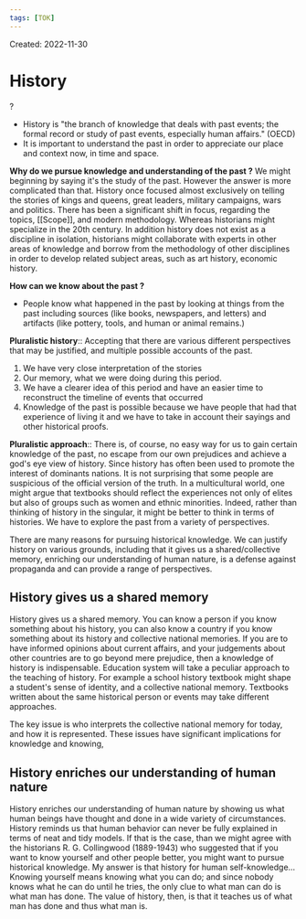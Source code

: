 ```yaml
---
tags: [TOK] 
---
```

Created: 2022-11-30

# History
?
- History is "the branch of knowledge that deals with past events; the formal record or study of past events, especially human affairs." (OECD)
- It is important to understand the past in order to appreciate our place and context now, in time and space.
<!--SR:!2023-04-22,85,250-->

**Why do we pursue knowledge and understanding of the past ?**
We might beginning by saying it's the study of the past. However the answer is more complicated than that. History once focused almost exclusively on telling the stories of kings and queens, great leaders, military campaigns, wars and politics. There has been a significant shift in focus, regarding the topics, [[Scope]], and modern methodology. Whereas historians might specialize in the 20th century. In addition history does not exist as a discipline in isolation, historians might collaborate with experts in other areas of knowledge and borrow from the methodology of other disciplines in order to develop related subject areas, such as art history, economic history.

**How can we know about the past ?**
- People know what happened in the past by looking at things from the past including sources (like books, newspapers, and letters) and artifacts (like pottery, tools, and human or animal remains.)

**Pluralistic history**:: Accepting that there are various different perspectives that may be justified, and multiple possible accounts of the past.
<!--SR:!2023-07-10,130,250-->

1) We have very close interpretation of the stories
2) Our memory, what we were doing during this period.
3) We have a clearer idea of this period and have an easier time to reconstruct the timeline of events that occurred
4) Knowledge of the past is possible because we have people that had that experience of living it and we have to take in account their sayings and other historical proofs.

**Pluralistic approach**:: There is, of course, no easy way for us to gain certain knowledge of the past, no escape from our own prejudices and achieve a god's eye view of history. Since history has often been used to promote the interest of dominants nations. It is not surprising that some people are suspicious of the official version of the truth. In a multicultural world, one might argue that textbooks should reflect the experiences not only of elites but also of groups such as women and ethnic minorities. Indeed, rather than thinking of history in the singular, it might be better to think in terms of histories. We have to explore the past from a variety of perspectives.
<!--SR:!2023-07-08,130,250-->

There are many reasons for pursuing historical knowledge. We can justify history on various grounds, including that it gives us a shared/collective memory, enriching our understanding of human nature, is a defense against propaganda and can provide a range of perspectives.

## History gives us a shared memory
History gives us a shared memory. You can know a person if you know something about his history, you can also know a country if you know something about its history and collective national memories. If you are to have informed opinions about current affairs, and your judgements about other countries are to go beyond mere prejudice, then a knowledge of history is indispensable. Education system will take a peculiar approach to the teaching of history. For example a school history textbook might shape a student's sense of identity, and a collective national memory. Textbooks written about the same historical person or events may take different approaches.

The key issue is who interprets the collective national memory for today, and how it is represented. These issues have significant implications for knowledge and knowing,

## History enriches our understanding of human nature 
History enriches our understanding of human nature by showing us what human beings have thought and done in a wide variety of circumstances. History reminds us that human behavior can never be fully explained in terms of neat and tidy models. If that is the case, than we might agree with the historians R. G. Collingwood (1889-1943) who suggested that if you want to know yourself and other people better, you might want to pursue historical knowledge. My answer is that history for human self-knowledge... Knowing yourself means knowing what you can do;  and since nobody knows what he can do until he tries, the only clue to what man can do is what man has done.
The value of history, then, is that it teaches us of what man has done and thus what man is.